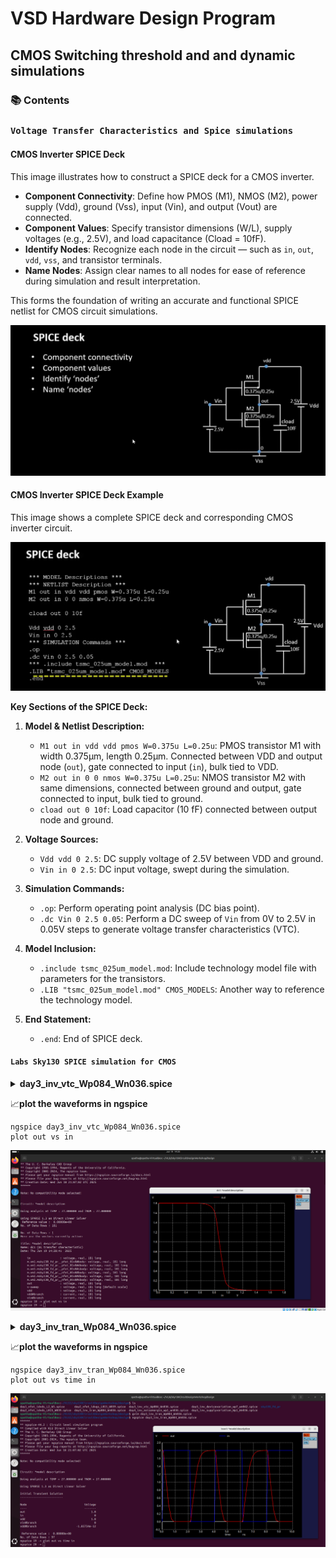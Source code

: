 # VSD Hardware Design Program

## CMOS Switching threshold and and dynamic simulations

### 📚 Contents


### `Voltage Transfer Characteristics and Spice simulations`

#### CMOS Inverter SPICE Deck

This image illustrates how to construct a SPICE deck for a CMOS inverter.

- **Component Connectivity**: Define how PMOS (M1), NMOS (M2), power supply (Vdd), ground (Vss), input (Vin), and output (Vout) are connected.
- **Component Values**: Specify transistor dimensions (W/L), supply voltages (e.g., 2.5V), and load capacitance (Cload = 10fF).
- **Identify Nodes**: Recognize each node in the circuit — such as `in`, `out`, `vdd`, `vss`, and transistor terminals.
- **Name Nodes**: Assign clear names to all nodes for ease of reference during simulation and result interpretation.

This forms the foundation of writing an accurate and functional SPICE netlist for CMOS circuit simulations.

![Alt Text](Images/1.png)

#### CMOS Inverter SPICE Deck Example

This image shows a complete SPICE deck and corresponding CMOS inverter circuit.

![Alt Text](Images/2.png)

**Key Sections of the SPICE Deck:**

1. **Model & Netlist Description:**
    - `M1 out in vdd vdd pmos W=0.375u L=0.25u`: PMOS transistor M1 with width 0.375µm, length 0.25µm. Connected between VDD and output node (`out`), gate connected to input (`in`), bulk tied to VDD.
    - `M2 out in 0 0 nmos W=0.375u L=0.25u`: NMOS transistor M2 with same dimensions, connected between ground and output, gate connected to input, bulk tied to ground.
    - `cload out 0 10f`: Load capacitor (10 fF) connected between output node and ground.

2. **Voltage Sources:**
    - `Vdd vdd 0 2.5`: DC supply voltage of 2.5V between VDD and ground.
    - `Vin in 0 2.5`: DC input voltage, swept during the simulation.

3. **Simulation Commands:**
    - `.op`: Perform operating point analysis (DC bias point).
    - `.dc Vin 0 2.5 0.05`: Perform a DC sweep of `Vin` from 0V to 2.5V in 0.05V steps to generate voltage transfer characteristics (VTC).

4. **Model Inclusion:**
    - `.include tsmc_025um_model.mod`: Include technology model file with parameters for the transistors.
    - `.LIB "tsmc_025um_model.mod" CMOS_MODELS`: Another way to reference the technology model.

5. **End Statement:**
    - `.end`: End of SPICE deck.

#### `Labs Sky130 SPICE simulation for CMOS`

<details> <summary><strong>day3_inv_vtc_Wp084_Wn036.spice </strong></summary>

```
*Model Description
.param temp=27


*Including sky130 library files
.lib "sky130_fd_pr/models/sky130.lib.spice" tt


*Netlist Description


XM1 out in vdd vdd sky130_fd_pr__pfet_01v8 w=0.84 l=0.15
XM2 out in 0 0 sky130_fd_pr__nfet_01v8 w=0.36 l=0.15


Cload out 0 50fF

Vdd vdd 0 1.8V
Vin in 0 1.8V

*simulation commands

.op

.dc Vin 0 1.8 0.01

.control
run
setplot dc1
display
.endc

.end
```
</details>

📈**plot the waveforms in ngspice**

```shell
ngspice day3_inv_vtc_Wp084_Wn036.spice
plot out vs in
```

![Alt Text](Images/3.png)

<details> <summary><strong>day3_inv_tran_Wp084_Wn036.spice </strong></summary>

```
*Model Description
.param temp=27


*Including sky130 library files
.lib "sky130_fd_pr/models/sky130.lib.spice" tt


*Netlist Description


XM1 out in vdd vdd sky130_fd_pr__pfet_01v8 w=0.84 l=0.15
XM2 out in 0 0 sky130_fd_pr__nfet_01v8 w=0.36 l=0.15


Cload out 0 50fF

Vdd vdd 0 1.8V
Vin in 0 PULSE(0V 1.8V 0 0.1ns 0.1ns 2ns 4ns)

*simulation commands

.tran 1n 10n

.control
run
.endc

.end
```
</details>

📈**plot the waveforms in ngspice**

```shell
ngspice day3_inv_tran_Wp084_Wn036.spice
plot out vs time in
```

![Alt Text](Images/4.png)

